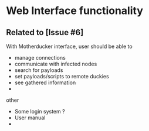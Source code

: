 # Web Interface functionality
## Related to [Issue #6]

With Motherducker interface, user should be able to 
- manage connections
- communicate with infected nodes
- search for payloads
- set payloads/scripts to remote duckies
- see gathered information
- 

other
- Some login system ?
- User manual
- 
